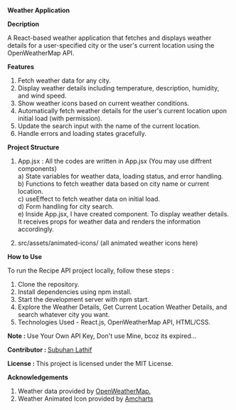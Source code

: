 <b>Weather Application</b>

<b>Decription</b>

A React-based weather application that fetches and displays weather details for a user-specified city or the user's current location using the OpenWeatherMap API.

<b>Features</b>

1) Fetch weather data for any city.
2) Display weather details including temperature, description, humidity, and wind speed.
3) Show weather icons based on current weather conditions.
4) Automatically fetch weather details for the user's current location upon initial load (with permission).
5) Update the search input with the name of the current location.
6) Handle errors and loading states gracefully.

<b>Project Structure</b>

   1) App.jsx : All the codes are written in App.jsx (You may use diffrent components)<br/>
      a) State variables for weather data, loading status, and error handling.<br/>
      b) Functions to fetch weather data based on city name or current location.<br/>
      c) useEffect to fetch weather data on initial load.<br/>
      d) Form handling for city search.<br/>
      e) Inside App.jsx, I have created <WeatherDetails/> component. To display weather details. It receives props for weather data and 
         renders the information accordingly.

   2) src/assets/animated-icons/ (all animated weather icons here)


  
<b>How to Use</b>

To run the Recipe API project locally, follow these steps :

1) Clone the repository.
2) Install dependencies using npm install.
3) Start the development server with npm start.
4) Explore the Weather Details, Get Current Location Weather Details, and search whatever city you want.
5) Technologies Used - React.js, OpenWeatherMap API, HTML/CSS.

<b>Note : </b> Use Your Own API Key, Don't use Mine, bcoz its expired...

<b>Contributor : </b> <a href="https://subuhanbca.netlify.app/" target="_blank">Subuhan Lathif </a>

<b>License : </b> This project is licensed under the MIT License.

<b>Acknowledgements</b>

1) Weather data provided by <a href="https://openweathermap.org/" target="_blank">OpenWeatherMap.</a>
2) Weather Animated Icon provided by <a href="https://www.amcharts.com/free-animated-svg-weather-icons/" target="_blank">Amcharts</a>
